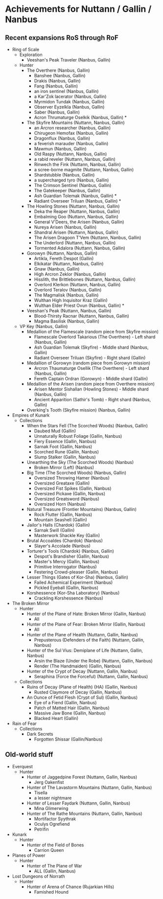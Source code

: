 # Achievements for Nuttann / Gallin / Nanbus

## Recent expansions RoS through RoF
- Ring of Scale
  - Exploration
    - Veeshan's Peak Traveler (Nanbus, Gallin)
  - Hunter
    - The Overthere (Nanbus, Gallin)
      - Banshee (Nanbus, Gallin)
      - Drakis (Nanbus, Gallin)
      - Fang (Nanbus, Gallin)
      - an iron sentinel (Nanbus, Gallin)
      - a Kar'Zok lacerator (Nanbus, Gallin)
      - Myrmidon Tundak (Nanbus, Gallin)
      - Observer Eyzelkla (Nanbus, Gallin)
      - Saber (Nanbus, Gallin)
      - Acron Thrumaturge Oselkik (Nanbus, Gallin) *
    - The Skyfire Mountains (Nuttann, Nanbus, Gallin)
      - an Arcron researcher (Nanbus, Gallin)
      - Chirugeon Hemofax (Nanbus, Gallin)
      - Dragonflux (Nanbus, Gallin)
      - a feverish marauder (Nanbus, Gallin)
      - Mawmun (Nanbus, Gallin)
      - Old Raspy (Nuttann, Nanbus, Gallin)
      - a rabid reveler (Nuttann, Nanbus, Gallin)
      - Rinwech the Fink (Nuttann, Nanbus, Gallin)
      - a scree-borne magmite (Nuttann, Nanbus, Gallin)
      - Shardstubble (Nanbus, Gallin)
      - a supercharged tyro (Nanbus, Gallin)
      - The Crimson Sentinel (Nanbus, Gallin)
      - The Gatekeeper (Nanbus, Gallin)
      - Ash Guardian Tolemak (Nanbus, Gallin) *
      - Radiant Overseer Triluan (Nanbus, Gallin) *
    - The Howling Stones (Nuttann, Nanbus, Gallin)
      - Deka the Reaper (Nuttann, Nanbus, Gallin)
      - Embalming Goo (Nuttann, Nanbus, Gallin)
      - General V'Deers, the Arisen (Nanbus, Gallin)
      - Nureya Arisen (Nanbus, Gallin)
      - Shandral Arisen (Nuttann, Nanbus, Gallin)
      - The Arisen Dragoon T'Vem (Nuttann, Nanbus, Gallin)
      - The Underlord (Nuttann, Nanbus, Gallin)
      - Tormented Adalora (Nuttann, Nanbus, Gallin)
    - Gorowyn (Nuttann, Nanbus, Gallin)
      - Artikla, Fereth Despot (Gallin)
      - Elkikatar (Nuttann, Nanbus, Gallin)
      - Gnaw (Nanbus, Gallin)
      - High Arcron Zeklor (Nanbus, Gallin)
      - Hisslith, the Brittlebones (Nuttann, Nanbus, Gallin)
      - Overlord Klerkon (Nuttann, Nanbus, Gallin)
      - Overlord Teralov (Nanbus, Gallin)
      - The Magmalisk (Nanbus, Gallin)
      - Wulthan High Inquisitor Kraz (Gallin)
      - Wulthan Elder Priest Ovun (Nanbus, Gallin) *
    - Veeshan's Peak (Nuttann, Nanbus, Gallin)
      - Blood-Thirsty Racnar (Nuttann, Nanbus, Gallin)
      - Magma Basilisk (Nanbus, Gallin)
  - VP Key (Nanbus, Gallin)
    - Medallion of the Flamescale (random piece from Skyfire mission)
      - Flamescale Overlord Takarious (The Overthere} - Left shard (Nanbus, Gallin)
      - Ash Guardian Tolemak (Skyfire) - Middle shard (Nanbus, Gallin)
      - Radiant Overseer Triluan (Skyfire) - Right shard (Gallin)
    - Medallion of Gorowyn (random piece from Gorowyn mission)
      - Arcron Thaumaturge Osellik (The Overthere) - Left shard (Nanbus, Gallin)
      - Fereth Captain Ordran (Gorowyn) - Middle shard (Gallin)
    - Medallion of the Arisen (random piece from Overthere mission)
      - Arisen Mentor Sishallan (Howling Stones) - Middle shard (Nanbus, Gallin)
      - Ancient Apparition (Sathir's Tomb) - Right shard (Nanbus, Gallin)
    - Overking's Tooth (Skyfire mission) (Nanbus, Gallin)
- Empires of Kunark
  - Collections
    - When the Stars Fell (The Scorched Woods) (Nanbus, Gallin)
      - Daubed Mud (Gallin)
      - Unnaturally Robust Foliage (Gallin, Nanbus)
      - Fiery Essence (Gallin, Nanbus)
      - Sarnak Foot (Gallin, Nanbus)
      - Scorched Rune (Gallin, Nanbus)
      - Slump Stalker (Gallin, Nanbus)
    - Unearthing the Sky (The Scorched Woods) (Nanbus)
      - Broken Mirror (Left) (Nanbus)
    - Big Time (The Scorched Woods) (Nanbus, Gallin)
      - Oversized Throwing Hamer (Nanbus)
      - Oversized Greataxe (Gallin)
      - Oversized Fist Spikes (Gallin, Nanbus)
      - Oversized Pickaxe (Gallin, Nanbus)
      - Oversized Greatsword (Nanbus)
      - Oversized Horn (Nanbus)
    - Natural Treasure (Frontier Mountains) (Nanbus, Gallin)
      - Rock Flutter (Gallin, Nanbus)
      - Mountain Seashell (Gallin)
    - Jailor's Halls (Chardok) (Gallin)
      - Sarnak Swill (Gallin)
      - Masterwork Shackle Key (Gallin)
    - Brutal Accoaldes (Chardok) (Nanbus)
      - Slayer's Accolade (Nanbus)
    - Torturer's Tools (Chardok) (Nanbus, Gallin)
      - Despot's Brandisher (Gallin, Nanbus)
      - Master's Mercy (Gallin, Nanbus)
      - Primitive Interrogator (Nanbus)
      - Festering Crowd-pleaser (Gallin, Nanbus)
    - Lesser Things (Gates of Kor-Sha) (Nanbus, Gallin)
      - Failed Achemical Experiment (Nanbus)
      - Pickled Eyeball (Gallin, Nanbus)
    - Korshessence (Kor-Sha Laboratory) (Nanbus)
      - Crackling Korshessence (Nanbus)
- The Broken Mirror
  - Hunter
    - Hunter of the Plane of Hate: Broken Mirror (Gallin, Nanbus)
      - All
    - Hunter of the Plane of Fear: Broken Mirror (Gallin, Nanbus)
      - All
    - Hunter of the Plane of Health (Nuttann, Gallin, Nanbus)
      - Prepusterous (Defenders of the Faith) (Nuttann, Gallin, Nanbus)
    - Hunter of the Sul Vius: Demiplane of Life (Nuttann, Gallin, Nanbus)
      - Arsin the Blaze (Under the Robe) (Nuttann, Gallin, Nanbus)
      - Render (The Handmaiden) (Gallin, Nanbus)
    - Hunter of the Crypt of Decay (Nuttann, Gallin, Nanbus)
      - Seraphina (Force the Forceful) (Nuttann, Gallin, Nanbus)
  - Collections
    - Ruins of Decay (Plane of Health) {HA} (Gallin, Nanbus)
      - Rusted Claymore of Decay (Gallin, Nanbus)
    - An Ounce of Fetid Flesh (Crypt of Sul) (Gallin, Nanbus)
      - Eye of a Fiend (Gallin, Nanbus)
      - Patch of Matted Hair (Gallin, Nanbus)
      - Massive Jaw Bone (Gallin, Nanbus)
      - Blacked Heart (Gallin)
- Rain of Fear
  - Collections
    - Dark Secrets
      - Forgotten Shissar (Gallin/Nanbus)

## Old-world stuff
- Everquest
  - Hunter
    - Hunter of Jaggedpine Forest (Nuttann, Gallin, Nanbus)
      - Jerg Oakenfist
    - Hunter of The Lavastorm Mountains (Nuttann, Gallin, Nanbus)
      - Tisella
      - a lesser nightmare
    - Hunter of Lesser Faydark (Nuttann, Gallin, Nanbus)
      - Mina Glimerwing
    - Hunter of The Rathe Mountains (Nuttann, Gallin, Nanbus)
      - Mortifactor Syythrak
      - Oculys Ogrefiend
      - Petrifin
- Kunark
  - Hunter
    - Hunter of the Field of Bones
      - Carrion Queen
- Planes of Power
  - Hunter
    - Hunter of The Plane of War
      - ALL (Gallin, Nanbus)
- Lost Dungeons of Norrath
  - Hunter
    - Hunter of Arena of Chance (Rujarkian Hills)
      - Famished Hound
